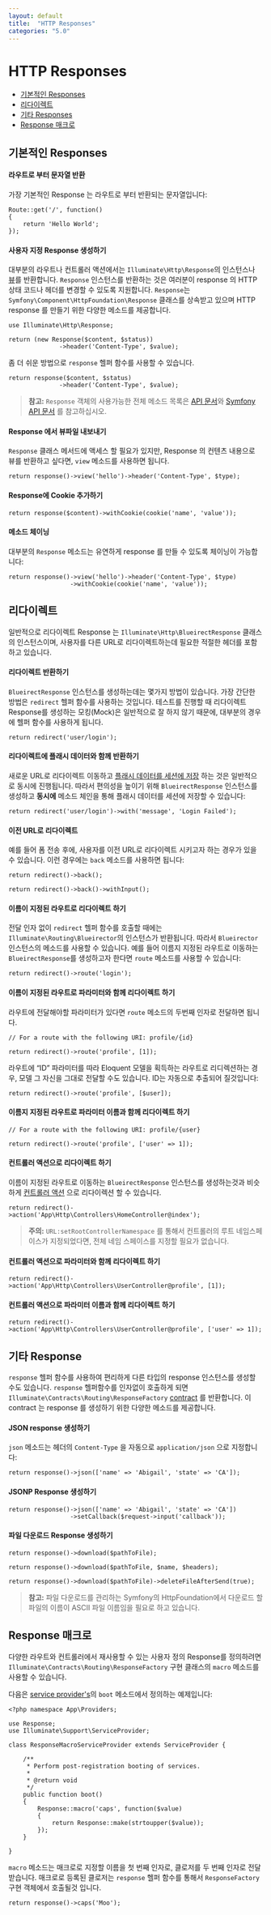 ```yaml
---
layout: default
title:  "HTTP Responses"
categories: "5.0"
---
```


# HTTP Responses

- [기본적인 Responses](#basic-responses)
- [리다이렉트](#redirects)
- [기타 Responses](#other-responses)
- [Response 매크로](#response-macros)

<a name="basic-responses"></a>
## 기본적인 Responses

#### 라우트로 부터 문자열 반환

가장 기본적인 Response 는 라우트로 부터 반환되는 문자열입니다:

	Route::get('/', function()
	{
		return 'Hello World';
	});

#### 사용자 지정 Response 생성하기

대부분의 라우트나 컨트롤러 액션에서는 `Illuminate\Http\Response`의 인스턴스나 [뷰](/docs/5.0/views)를 반환합니다. `Response` 인스턴스를 반환하는 것은 여러분이 response 의 HTTP 상태 코드나 헤더를 변경할 수 있도록 지원합니다. `Response`는 `Symfony\Component\HttpFoundation\Response` 클래스를 상속받고 있으며 HTTP response 를 만들기 위한 다양한 메소드를 제공합니다. 

	use Illuminate\Http\Response;

	return (new Response($content, $status))
	              ->header('Content-Type', $value);

좀 더 쉬운 방법으로 `response` 헬퍼 함수를 사용할 수 있습니다. 

	return response($content, $status)
	              ->header('Content-Type', $value);

> **참고:** `Response` 객체의 사용가능한 전체 메소드 목록은 [API 문서](http://laravel.com/api/master/Illuminate/Http/Response.html)와 [Symfony API 문서](http://api.symfony.com/2.5/Symfony/Component/HttpFoundation/Response.html) 를 참고하십시오. 

#### Response 에서 뷰파일 내보내기

`Response` 클래스 메서드에 액세스 할 필요가 있지만, Response 의 컨텐츠 내용으로 뷰를 반환하고 싶다면, `view` 메소드를 사용하면 됩니다. 

	return response()->view('hello')->header('Content-Type', $type);

#### Response에 Cookie 추가하기

	return response($content)->withCookie(cookie('name', 'value'));

#### 메소드 체이닝

대부분의 `Response` 메소드는 유연하게 response 를 만들 수 있도록 체이닝이 가능합니다:

	return response()->view('hello')->header('Content-Type', $type)
                     ->withCookie(cookie('name', 'value'));

<a name="redirects"></a>
## 리다이렉트

일반적으로 리다이렉트 Response 는 `Illuminate\Http\BlueirectResponse` 클래스의 인스턴스이며, 사용자를 다른 URL로 리다이렉트하는데 필요한 적절한 헤더를 포함하고 있습니다. 

#### 리다이렉트 반환하기 

`BlueirectResponse` 인스턴스를 생성하는데는 몇가지 방법이 있습니다. 가장 간단한 방법은 `redirect` 헬퍼 함수를 사용하는 것입니다. 테스트를 진행할 때 리다이렉트 Response를 생성하는 모킹(Mock)은 일반적으로 잘 하지 않기 때문에, 대부분의 경우에 헬퍼 함수를 사용하게 됩니다. 

	return redirect('user/login');

#### 리다이렉트에 플래시 데이터와 함께 반환하기

새로운 URL로 리다이렉트 이동하고 [플래시 데이터를 세션에 저장](/docs/5.0/session) 하는 것은 일반적으로 동시에 진행됩니다. 따라서 편의성을 높이기 위해 `BlueirectResponse` 인스턴스를 생성하고 **동시에** 메소드 체인을 통해 플래시 데이터를 세션에 저장할 수 있습니다:

	return redirect('user/login')->with('message', 'Login Failed');

#### 이전 URL로 리다이렉트

예를 들어 폼 전송 후에, 사용자를 이전 URL로 리다이렉트 시키고자 하는 경우가 있을 수 있습니다. 이런 경우에는 `back` 메소드를 사용하면 됩니다:

	return redirect()->back();

	return redirect()->back()->withInput();

#### 이름이 지정된 라우트로 리다이렉트 하기

전달 인자 없이 `redirect` 헬퍼 함수를 호출할 때에는 `Illuminate\Routing\Blueirector`의 인스턴스가 반환됩니다. 따라서 `Blueirector` 인스턴스의 메소드를 사용할 수 있습니다. 예를 들어 이름지 지정된 라우트로 이동하는 `BlueirectResponse`를 생성하고자 한다면 `route` 메소드를 사용할 수 있습니다:

	return redirect()->route('login');

#### 이름이 지정된 라우트로 파라미터와 함께 리다이렉트 하기

라우트에 전달해야할 파라미터가 있다면 `route` 메소드의 두번째 인자로 전달하면 됩니다. 

	// For a route with the following URI: profile/{id}

	return redirect()->route('profile', [1]);

라우트에 “ID” 파라미터를 따라 Eloquent 모델을 획득하는 라우트로 리디렉션하는 경우, 모델 그 자신을 그대로 전달할 수도 있습니다. ID는 자동으로 추출되어 질것입니다:

	return redirect()->route('profile', [$user]);

#### 이름지 지정된 라우트로 파라미터 이름과 함께 리다이렉트 하기

	// For a route with the following URI: profile/{user}

	return redirect()->route('profile', ['user' => 1]);

#### 컨트롤러 액션으로 리다이렉트 하기

이름이 지정된 라우트로 이동하는 `BlueirectResponse` 인스턴스를 생성하는것과 비슷하게 [컨트롤러 액션](/docs/5.0/controllers) 으로 리다이렉션 할 수 있습니다. 

	return redirect()->action('App\Http\Controllers\HomeController@index');

> **주의:** `URL:setRootControllerNamespace` 를 통해서 컨트롤러의 루트 네임스페이스가 지정되었다면, 전체 네임 스페이스를 지정할 필요가 없습니다.

#### 컨트롤러 액션으로 파라미터와 함께 리다이렉트 하기 

	return redirect()->action('App\Http\Controllers\UserController@profile', [1]);

#### 컨트롤러 액션으로 파라미터 이름과 함께 리다이렉트 하기 

	return redirect()->action('App\Http\Controllers\UserController@profile', ['user' => 1]);

<a name="other-responses"></a>
## 기타 Response

`response` 헬퍼 함수를 사용하여 편리하게 다른 타입의 response 인스턴스를 생성할 수도 있습니다. `response` 헬퍼함수를 인자없이 호출하게 되면 `Illuminate\Contracts\Routing\ResponseFactory` [contract](/docs/5.0/contracts) 를 반환합니다. 이 contract 는 response 를 생성하기 위한 다양한 메소드를 제공합니다. 

#### JSON response 생성하기

`json` 메소드는 헤더의 `Content-Type` 을 자동으로 `application/json` 으로 지정합니다:

	return response()->json(['name' => 'Abigail', 'state' => 'CA']);

#### JSONP Response 생성하기 

	return response()->json(['name' => 'Abigail', 'state' => 'CA'])
	                 ->setCallback($request->input('callback'));

#### 파일 다운로드 Response 생성하기

	return response()->download($pathToFile);

	return response()->download($pathToFile, $name, $headers);

	return response()->download($pathToFile)->deleteFileAfterSend(true);

> **참고:** 파일 다운로드를 관리하는 Symfony의 HttpFoundation에서 다운로드 할 파일의 이름이 ASCII 파일 이름임을 필요로 하고 있습니다.

<a name="response-macros"></a>
## Response 매크로

다양한 라우트와 컨트롤러에서 재사용할 수 있는 사용자 정의 Response를 정의하려면 `Illuminate\Contracts\Routing\ResponseFactory` 구현 클래스의 `macro` 메소드를 사용할 수 있습니다.

다음은 [service provider's](/docs/5.0/providers)의 `boot` 메소드에서 정의하는 예제입니다:

	<?php namespace App\Providers;

	use Response;
	use Illuminate\Support\ServiceProvider;

	class ResponseMacroServiceProvider extends ServiceProvider {

		/**
		 * Perform post-registration booting of services.
		 *
		 * @return void
		 */
		public function boot()
		{
			Response::macro('caps', function($value)
			{
				return Response::make(strtoupper($value));
			});
		}

	}

`macro` 메소드는 매크로로 지정할 이름을 첫 번째 인자로, 클로저를 두 번째 인자로 전달 받습니다. 매크로로 등록된 클로저는 `response` 헬퍼 함수를 통해서 `ResponseFactory` 구현 객체에서 호출될것 입니다. 

	return response()->caps('Moo');
